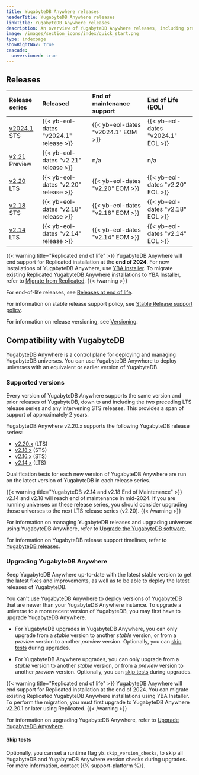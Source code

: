 ```yaml
---
title: YugabyteDB Anywhere releases
headerTitle: YugabyteDB Anywhere releases
linkTitle: YugabyteDB Anywhere releases
description: An overview of YugabyteDB Anywhere releases, including preview and current stable releases.
image: /images/section_icons/index/quick_start.png
type: indexpage
showRightNav: true
cascade:
  unversioned: true
---
```


## Releases

| Release series | Released | End of maintenance support | End of Life (EOL) |
| :------------- | :------- | :------------------------- | :---------------- |
| [v2024.1](v2024.1/) <span class='metadata-tag-green'>STS</span> | {{< yb-eol-dates "v2024.1" release >}} | {{< yb-eol-dates "v2024.1" EOM >}} | {{< yb-eol-dates "v2024.1" EOL >}} |
| [v2.21](v2.21/) <span class='metadata-tag-gray'>Preview</span> | {{< yb-eol-dates "v2.21" release >}} | n/a | n/a |
| [v2.20](v2.20/) <span class='metadata-tag-green'>LTS</span> | {{< yb-eol-dates "v2.20" release >}} | {{< yb-eol-dates "v2.20" EOM >}} | {{< yb-eol-dates "v2.20" EOL >}} |
| [v2.18](v2.18/) <span class='metadata-tag-green'>STS</span> | {{< yb-eol-dates "v2.18" release >}} | {{< yb-eol-dates "v2.18" EOM >}} | {{< yb-eol-dates "v2.18" EOL >}} |
| [v2.14](../ybdb-releases/v2.14/) <span class='metadata-tag-green'>LTS</span> | {{< yb-eol-dates "v2.14" release >}} | {{< yb-eol-dates "v2.14" EOM >}} | {{< yb-eol-dates "v2.14" EOL >}} |

{{< warning title="Replicated end of life" >}}
YugabyteDB Anywhere will end support for Replicated installation at the **end of 2024**. For new installations of YugabyteDB Anywhere, use [YBA Installer](../../yugabyte-platform/install-yugabyte-platform/install-software/installer/). To migrate existing Replicated YugabyteDB Anywhere installations to YBA Installer, refer to [Migrate from Replicated](../../yugabyte-platform/install-yugabyte-platform/migrate-replicated/).
{{< /warning >}}

For end-of-life releases, see [Releases at end of life](../ybdb-releases/#eol-releases).

For information on stable release support policy, see [Stable Release support policy](../#stable-release-support-policy).

For information on release versioning, see [Versioning](../versioning/).

## Compatibility with YugabyteDB

YugabyteDB Anywhere is a control plane for deploying and managing YugabyteDB universes. You can use YugabyteDB Anywhere to deploy universes with an equivalent or earlier version of YugabyteDB.

### Supported versions

Every version of YugabyteDB Anywhere supports the same version and prior releases of YugabyteDB, down to and including the two preceding LTS release series and any intervening STS releases. This provides a span of support of approximately 2 years.

YugabyteDB Anywhere v2.20.x supports the following YugabyteDB release series:

- [v2.20.x](../ybdb-releases/v2.20/) (LTS)
- [v2.18.x](../ybdb-releases/v2.18/) (STS)
- [v2.16.x](../ybdb-releases/end-of-life/v2.16/) (STS)
- [v2.14.x](../ybdb-releases/v2.14/) (LTS)

Qualification tests for each new version of YugabyteDB Anywhere are run on the latest version of YugabyteDB in each release series.

{{< warning title="YugabyteDB v2.14 and v2.18 End of Maintenance" >}}
v2.14 and v2.18 will reach end of maintenance in mid-2024. If you are running universes on these release series, you should consider upgrading those universes to the next LTS release series (v2.20).
{{< /warning >}}

For information on managing YugabyteDB releases and upgrading universes using YugabyteDB Anywhere, refer to [Upgrade the YugabyteDB software](../../yugabyte-platform/manage-deployments/upgrade-software/).

For information on YugabyteDB release support timelines, refer to [YugabyteDB releases](../ybdb-releases).

### Upgrading YugabyteDB Anywhere

Keep YugabyteDB Anywhere up-to-date with the latest stable version to get the latest fixes and improvements, as well as to be able to deploy the latest releases of YugabyteDB.

You can't use YugabyteDB Anywhere to deploy versions of YugabyteDB that are newer than your YugabyteDB Anywhere instance. To upgrade a universe to a more recent version of YugabyteDB, you may first have to upgrade YugabyteDB Anywhere.

- For YugabyteDB upgrades in YugabyteDB Anywhere, you can only upgrade from a _stable_ version to another _stable_ version, or from a _preview_ version to another _preview_ version. Optionally, you can [skip tests](#skip-tests) during upgrades.

- For YugabyteDB Anywhere upgrades, you can only upgrade from a _stable_ version to another _stable_ version, or from a _preview_ version to another _preview_ version. Optionally, you can [skip tests](#skip-tests) during upgrades.

{{< warning title="Replicated end of life" >}}
YugabyteDB Anywhere will end support for Replicated installation at the end of 2024. You can migrate existing Replicated YugabyteDB Anywhere installations using YBA Installer. To perform the migration, you must first upgrade to YugabyteDB Anywhere v2.20.1 or later using Replicated.
{{< /warning >}}

For information on upgrading YugabyteDB Anywhere, refer to [Upgrade YugabyteDB Anywhere](../../yugabyte-platform/upgrade/).

#### Skip tests

Optionally, you can set a runtime flag `yb.skip_version_checks`, to skip all YugabyteDB and YugabyteDB Anywhere version checks during upgrades. For more information, contact {{% support-platform %}}.
